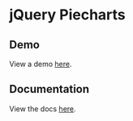 jQuery Piecharts
================

Demo
----

View a demo [here](https://rawgithub.com/davidyorr/jquery-piechart/master/index.html).

Documentation
-------------

View the docs [here](https://rawgithub.com/davidyorr/jquery-piechart/master/_docs_/index.html).